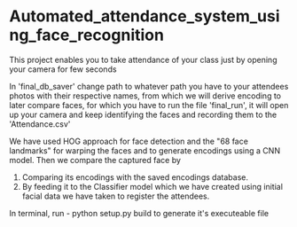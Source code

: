 # Automated_attendance_system_using_face_recognition
This project enables you to take attendance of your class just by opening your camera for few seconds

In 'final_db_saver' change path to whatever path you have to your attendees photos with their respective names, from which we will derive encoding to later compare faces, 
for which you have to run the file 'final_run', it will open up your camera and keep identifying the faces and recording them to the 'Attendance.csv'

We have used HOG approach for face detection and the "68 face landmarks" for warping the faces and to generate encodings using a CNN model. Then we compare the captured face by 
1) Comparing its encodings with the saved encodings database.
2) By feeding it to the Classifier model which we have created using initial facial data we have taken to register the attendees.


In terminal, run - python setup.py build to generate it's executeable file
